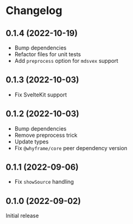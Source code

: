 # Changelog

## 0.1.4 (2022-10-19)

- Bump dependencies
- Refactor files for unit tests
- Add `preprocess` option for `mdsvex` support

## 0.1.3 (2022-10-03)

- Fix SvelteKit support

## 0.1.2 (2022-10-03)

- Bump dependencies
- Remove preprocess trick
- Update types
- Fix `@whyframe/core` peer dependency version

## 0.1.1 (2022-09-06)

- Fix `showSource` handling

## 0.1.0 (2022-09-02)

Initial release

